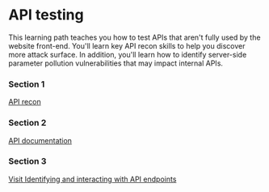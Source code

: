 # API testing
This learning path teaches you how to test APIs that aren't fully used by the website front-end. You'll learn key API recon skills to help you discover more attack surface. In addition, you'll learn how to identify server-side parameter pollution vulnerabilities that may impact internal APIs.

### Section 1
[API recon](https://github.com/MdAmiruddin/PortSwigger/blob/main/API%20Pentestiing/api-recon.md "Visit API recon")

### Section 2
[API documentation](https://github.com/MdAmiruddin/PortSwigger/blob/main/API%20Pentestiing/API%20documentation.md "Visit API documentation")


### Section 3
[Visit Identifying and interacting with API endpoints](https://github.com/MdAmiruddin/PortSwigger/blob/main/API%20Pentestiing/Identifying%20and%20interacting%20with%20API%20endpoints.md "Visit Identifying and interacting with API endpoints")

